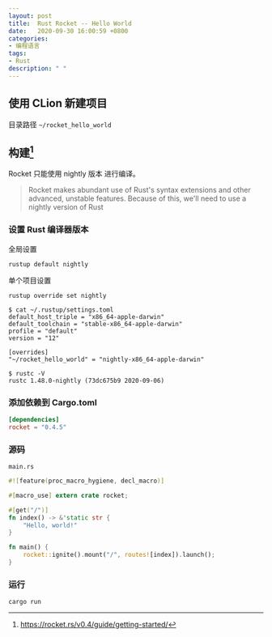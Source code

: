 ```yaml
---
layout: post
title:  Rust Rocket -- Hello World
date:   2020-09-30 16:00:59 +0800
categories:
- 编程语言
tags: 
- Rust
description: " "
---
```


## 使用 CLion 新建项目

目录路径 `~/rocket_hello_world`

## 构建[^1]

Rocket 只能使用 nightly  版本 进行编译。

> Rocket makes abundant use of Rust's syntax extensions and other advanced, unstable features. Because of this, we'll need to use a nightly version of Rust

### 设置 Rust 编译器版本

全局设置

`rustup default nightly`


单个项目设置

`rustup override set nightly`

``` shell
$ cat ~/.rustup/settings.toml
default_host_triple = "x86_64-apple-darwin"
default_toolchain = "stable-x86_64-apple-darwin"
profile = "default"
version = "12"

[overrides]
"~/rocket_hello_world" = "nightly-x86_64-apple-darwin"

$ rustc -V
rustc 1.48.0-nightly (73dc675b9 2020-09-06)
```
 
### 添加依赖到 Cargo.toml

``` toml
[dependencies]
rocket = "0.4.5"
```

### 源码 

`main.rs`

``` rust 
#![feature(proc_macro_hygiene, decl_macro)]

#[macro_use] extern crate rocket;

#[get("/")]
fn index() -> &'static str {
    "Hello, world!"
}

fn main() {
    rocket::ignite().mount("/", routes![index]).launch();
}

```

### 运行 ###

`cargo run`

[^1]: https://rocket.rs/v0.4/guide/getting-started/
